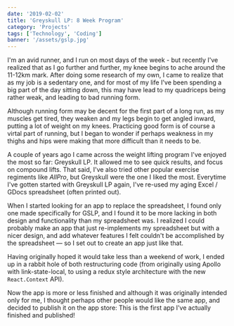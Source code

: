 ```yaml
---
date: '2019-02-02'
title: 'Greyskull LP: 8 Week Program'
category: 'Projects'
tags: ['Technology', 'Coding']
banner: '/assets/gslp.jpg'
---
```


I'm an avid runner, and I run on most days of the week - but recently I've realized that as I go further and further, my knee begins to ache around the 11-12km mark. After doing some research of my own, I came to realize that as my job is a sedentary one, and for most of my life I've been spending a big part of the day sitting down, this may have lead to my quadriceps being rather weak, and leading to bad running form.

Although running form may be decent for the first part of a long run, as my muscles get tired, they weaken and my legs begin to get angled inward, putting a lot of weight on my knees. Practicing good form is of course a virtal part of running, but I began to wonder if perhaps weakness in my thighs and hips were making that more difficult than it needs to be.

A couple of years ago I came across the weight lifting program I've enjoyed the most so far: Greyskull LP. It allowed me to see quick results, and focus on compound lifts. That said, I've also tried other popular exercise regiments like _AllPro_, but Greyskull were the one I liked the most. Everytime I've gotten started with Greyskull LP again, I've re-used my aging Excel / GDocs spreadsheet (often printed out).

When I started looking for an app to replace the spreadsheet, I found only one made specifically for GSLP, and I found it to be more lacking in both design and functionality than my spreadsheet was. I realized I could probably make an app that just re-implements my spreadsheet but with a nicer design, and add whatever features I felt couldn't be accomplished by the spreadsheet — so I set out to create an app just like that.

Having originally hoped it would take less than a weekend of work, I ended up in a rabbit hole of both restructuring code (from originally using Apollo with link-state-local, to using a redux style architecture with the new `React.Context` API).

Now the app is more or less finished and although it was originally intended only for me, I thought perhaps other people would like the same app, and decided to publish it on the app store: This is the first app I've actually finished and published!
